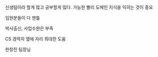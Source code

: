 신생팀이라 할게 많고 공부할게 많다.
가능한 빨리 도메인 지식을 익히는 것이 중요

임원분들이 다 젠틀

박사출신, 사업수완은 부족

CS 경력자 옆에 자리
최대한 도움

한창진 팀장님

